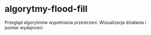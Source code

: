 # algorytmy-flood-fill
Przegląd algorytmów wypełniania przestrzeni. Wizualizacja działania i pomiar wydajności
